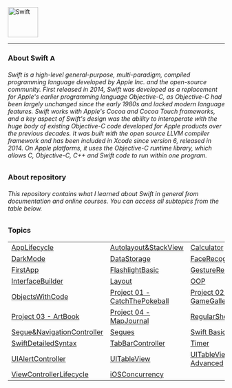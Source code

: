 <picture>
  <source media="(prefers-color-scheme: dark)" srcset="https://www.swift.org/assets/images/swift~dark.svg">
  <img src="https://www.swift.org/assets/images/swift.svg" alt="Swift" height="70"> 
</picture>

<hr>

### About Swift <img height="15" alt="Apple" src="https://user-images.githubusercontent.com/94539804/220187705-b09770c8-0026-47bf-8c6c-e49666dfc521.png">
###### Swift is a high-level general-purpose, multi-paradigm, compiled programming language developed by Apple Inc. and the open-source community. First released in 2014, Swift was developed as a replacement for Apple's earlier programming language Objective-C, as Objective-C had been largely unchanged since the early 1980s and lacked modern language features. Swift works with Apple's Cocoa and Cocoa Touch frameworks, and a key aspect of Swift's design was the ability to interoperate with the huge body of existing Objective-C code developed for Apple products over the previous decades. It was built with the open source LLVM compiler framework and has been included in Xcode since version 6, released in 2014. On Apple platforms, it uses the Objective-C runtime library, which allows C, Objective-C, C++ and Swift code to run within one program.

##

### About repository
###### This repository contains what I learned about Swift in general from documentation and online courses. You can access all subtopics from the table below.

##

### Topics

|  |  |  |
|-----|-----|-----|
[AppLifecycle](/AppLifecycle) | [Autolayout&StackView](/Autolayout&StackView) | [Calculator](/Calculator) |
[DarkMode](/DarkMode) | [DataStorage](/DataStorage) | [FaceRecognition](/FaceRecognition) |
[FirstApp](/FirstApp) | [FlashlightBasic](/FlashlightBasic) | [GestureRecognizer](/GestureRecognizer) |
[InterfaceBuilder](/InterfaceBuilder) | [Layout](/Layout) | [OOP](/OOP) |
[ObjectsWithCode](/ObjectsWithCode) | [Project 01 - CatchThePokeball](/P01-CatchThePokeball) | [Project 02 - GameGallery](/P02-GameGallery) |
[Project 03 - ArtBook](/P03-ArtBook) | [Project 04 - MapJournal](/P04-MapJournal) | [RegularShowApp](/RegularShowApp) |
[Segue&NavigationController](/Segue&NavigationController) | [Segues](/Segues) | [Swift Basics](Swift%20Basics) | 
[SwiftDetailedSyntax](/SwiftDetailedSyntax) | [TabBarController](/TabBarController) | [Timer](/Timer) |
[UIAlertController](/UIAlertController) | [UITableView](/UITableView) | [UITableView-Advanced](/UITableView-Advanced) |
[ViewControllerLifecycle](/ViewControllerLifecycle) | [iOSConcurrency](/iOSConcurrency)
